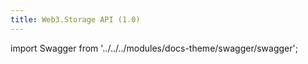 ```yaml
---
title: Web3.Storage API (1.0)
---
```


import Swagger from '../../../modules/docs-theme/swagger/swagger';

<Swagger url="/schema.yml"/>
